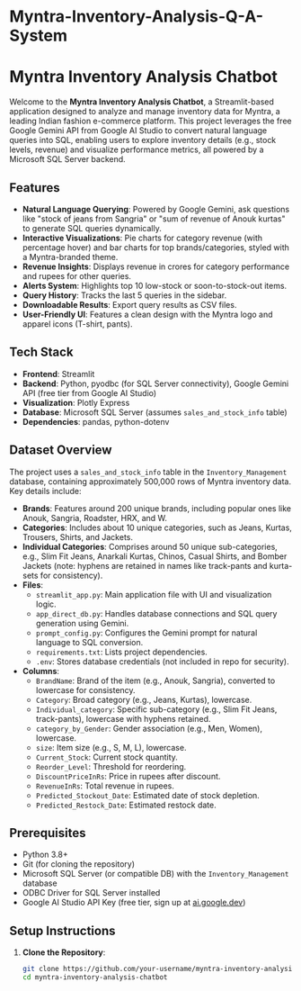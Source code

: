 # Myntra-Inventory-Analysis-Q-A-System
# Myntra Inventory Analysis Chatbot

Welcome to the **Myntra Inventory Analysis Chatbot**, a Streamlit-based application designed to analyze and manage inventory data for Myntra, a leading Indian fashion e-commerce platform. This project leverages the free Google Gemini API from Google AI Studio to convert natural language queries into SQL, enabling users to explore inventory details (e.g., stock levels, revenue) and visualize performance metrics, all powered by a Microsoft SQL Server backend.

## Features
- **Natural Language Querying**: Powered by Google Gemini, ask questions like "stock of jeans from Sangria" or "sum of revenue of Anouk kurtas" to generate SQL queries dynamically.
- **Interactive Visualizations**: Pie charts for category revenue (with percentage hover) and bar charts for top brands/categories, styled with a Myntra-branded theme.
- **Revenue Insights**: Displays revenue in crores for category performance and rupees for other queries.
- **Alerts System**: Highlights top 10 low-stock or soon-to-stock-out items.
- **Query History**: Tracks the last 5 queries in the sidebar.
- **Downloadable Results**: Export query results as CSV files.
- **User-Friendly UI**: Features a clean design with the Myntra logo and apparel icons (T-shirt, pants).

## Tech Stack
- **Frontend**: Streamlit
- **Backend**: Python, pyodbc (for SQL Server connectivity), Google Gemini API (free tier from Google AI Studio)
- **Visualization**: Plotly Express
- **Database**: Microsoft SQL Server (assumes `sales_and_stock_info` table)
- **Dependencies**: pandas, python-dotenv

## Dataset Overview
The project uses a `sales_and_stock_info` table in the `Inventory_Management` database, containing approximately 500,000 rows of Myntra inventory data. Key details include:

- **Brands**: Features around 200 unique brands, including popular ones like Anouk, Sangria, Roadster, HRX, and W.
- **Categories**: Includes about 10 unique categories, such as Jeans, Kurtas, Trousers, Shirts, and Jackets.
- **Individual Categories**: Comprises around 50 unique sub-categories, e.g., Slim Fit Jeans, Anarkali Kurtas, Chinos, Casual Shirts, and Bomber Jackets (note: hyphens are retained in names like track-pants and kurta-sets for consistency).
- **Files**:
  - `streamlit_app.py`: Main application file with UI and visualization logic.
  - `app_direct_db.py`: Handles database connections and SQL query generation using Gemini.
  - `prompt_config.py`: Configures the Gemini prompt for natural language to SQL conversion.
  - `requirements.txt`: Lists project dependencies.
  - `.env`: Stores database credentials (not included in repo for security).
- **Columns**:
  - `BrandName`: Brand of the item (e.g., Anouk, Sangria), converted to lowercase for consistency.
  - `Category`: Broad category (e.g., Jeans, Kurtas), lowercase.
  - `Individual_category`: Specific sub-category (e.g., Slim Fit Jeans, track-pants), lowercase with hyphens retained.
  - `category_by_Gender`: Gender association (e.g., Men, Women), lowercase.
  - `size`: Item size (e.g., S, M, L), lowercase.
  - `Current_Stock`: Current stock quantity.
  - `Reorder_Level`: Threshold for reordering.
  - `DiscountPriceInRs`: Price in rupees after discount.
  - `RevenueInRs`: Total revenue in rupees.
  - `Predicted_Stockout_Date`: Estimated date of stock depletion.
  - `Predicted_Restock_Date`: Estimated restock date.

## Prerequisites
- Python 3.8+
- Git (for cloning the repository)
- Microsoft SQL Server (or compatible DB) with the `Inventory_Management` database
- ODBC Driver for SQL Server installed
- Google AI Studio API Key (free tier, sign up at [ai.google.dev](https://ai.google.dev))

## Setup Instructions
1. **Clone the Repository**:
   ```bash
   git clone https://github.com/your-username/myntra-inventory-analysis-chatbot.git
   cd myntra-inventory-analysis-chatbot
